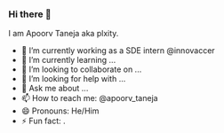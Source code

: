 ### Hi there 👋

 I am Apoorv Taneja aka plxity.

- 🔭 I’m currently working as a SDE intern @innovaccer
- 🌱 I’m currently learning ...
- 👯 I’m looking to collaborate on ...
- 🤔 I’m looking for help with ...
- 💬 Ask me about ...
- 📫 How to reach me: @apoorv_taneja
- 😄 Pronouns: He/Him
- ⚡ Fun fact: .
